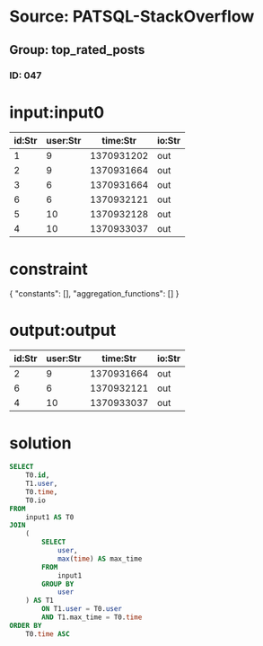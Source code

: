 # Source: PATSQL-StackOverflow
## Group: top_rated_posts
### ID: 047

# input:input0

| id:Str | user:Str | time:Str | io:Str |
|---|---|---|---|
| 1 | 9 | 1370931202 | out |
| 2 | 9 | 1370931664 | out |
| 3 | 6 | 1370931664 | out |
| 6 | 6 | 1370932121 | out |
| 5 | 10 | 1370932128 | out |
| 4 | 10 | 1370933037 | out |

# constraint

{
  "constants": [],
  "aggregation_functions": []
}

# output:output

| id:Str | user:Str | time:Str | io:Str |
|---|---|---|---|
| 2 | 9 | 1370931664 | out |
| 6 | 6 | 1370932121 | out |
| 4 | 10 | 1370933037 | out |

# solution

```sql
SELECT
    T0.id,
    T1.user,
    T0.time,
    T0.io 
FROM
    input1 AS T0 
JOIN
    (
        SELECT
            user,
            max(time) AS max_time 
        FROM
            input1 
        GROUP BY
            user
    ) AS T1 
        ON T1.user = T0.user 
        AND T1.max_time = T0.time 
ORDER BY
    T0.time ASC
```
